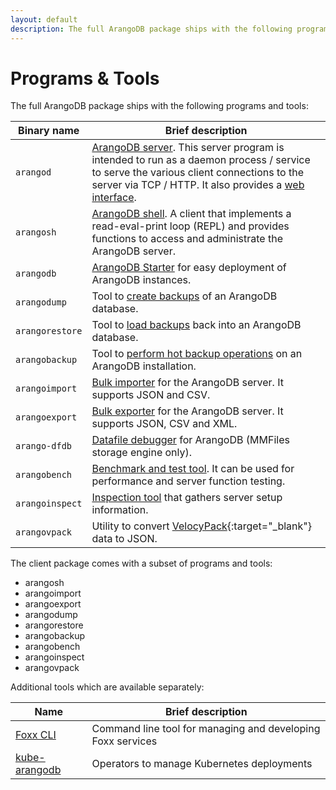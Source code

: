 ```yaml
---
layout: default
description: The full ArangoDB package ships with the following programs and tools
---
```

Programs & Tools
================

The full ArangoDB package ships with the following programs and tools:

| Binary name     | Brief description |
|-----------------|-------------------|
| `arangod`       | [ArangoDB server](programs-arangod.html). This server program is intended to run as a daemon process / service to serve the various client connections to the server via TCP / HTTP. It also provides a [web interface](programs-web-interface.html).
| `arangosh`      | [ArangoDB shell](programs-arangosh.html). A client that implements a read-eval-print loop (REPL) and provides functions to access and administrate the ArangoDB server.
| `arangodb`      | [ArangoDB Starter](programs-starter.html) for easy deployment of ArangoDB instances.
| `arangodump`    | Tool to [create backups](programs-arangodump.html) of an ArangoDB database.
| `arangorestore` | Tool to [load backups](programs-arangorestore.html) back into an ArangoDB database.
| `arangobackup` | Tool to [perform hot backup operations](programs-arangobackup.html) on an ArangoDB installation.
| `arangoimport`  | [Bulk importer](programs-arangoimport.html) for the ArangoDB server. It supports JSON and CSV.
| `arangoexport`  | [Bulk exporter](programs-arangoexport.html) for the ArangoDB server. It supports JSON, CSV and XML.
| `arango-dfdb`   | [Datafile debugger](programs-arango-dfdb.html) for ArangoDB (MMFiles storage engine only).
| `arangobench`   | [Benchmark and test tool](programs-arangobench.html). It can be used for performance and server function testing.
| `arangoinspect` | [Inspection tool](programs-arangoinspect.html) that gathers server setup information.
| `arangovpack`   | Utility to convert [VelocyPack](https://github.com/arangodb/velocypack){:target="_blank"} data to JSON.

The client package comes with a subset of programs and tools:

- arangosh
- arangoimport
- arangoexport
- arangodump
- arangorestore
- arangobackup
- arangobench
- arangoinspect
- arangovpack

Additional tools which are available separately:

| Name            | Brief description |
|-----------------|-------------------|
| [Foxx CLI](programs-foxx-cli.html) | Command line tool for managing and developing Foxx services
| [kube-arangodb](deployment-kubernetes.html) | Operators to manage Kubernetes deployments
